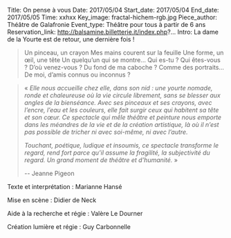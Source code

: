 Title: On pense à vous
Date: 2017/05/04
Start_date: 2017/05/04
End_date: 2017/05/05
Time: xxhxx
Key_image: fractal-hichem-rgb.jpg 
Piece_author: Théâtre de Galafronie
Event_type: Théâtre pour tous à partir de 6 ans
Reservation_link: http://balsamine.billetterie.it/index.php?...
Intro: La dame de la Yourte est de retour, une dernière fois !


> Un pinceau, un crayon
> Mes mains courent sur la feuille
> Une forme, un œil, une tête
> Un quelqu’un qui se montre…
> Qui es-tu ?
> Qui êtes-vous ?
> D’où venez-vous ?
> Du fond de ma caboche ?
> Comme des portraits…
> De moi, d’amis connus ou inconnus ?

> « *Elle nous accueille chez elle, dans son nid : une yourte nomade, ronde et chaleureuse où la vie circule librement, sans se blesser aux angles de la bienséance.
> Avec ses pinceaux et ses crayons, avec l’encre, l’eau et les couleurs, elle fait surgir ceux qui habitent sa tête et son cœur. Ce spectacle qui mêle théâtre et peinture nous emporte dans les méandres de la vie et de la création artistique, là où il n’est pas possible de tricher ni avec soi-même, ni avec l’autre.*
> 
> *Touchant, poétique, ludique et insoumis, ce spectacle transforme le regard, rend fort parce qu’il assume la fragilité, la subjectivité du regard.
> Un grand moment de théâtre et d’humanité.* »
> 
> -- Jeanne Pigeon

Texte et interprétation
:   Marianne Hansé

Mise en scène
:   Didier de Neck

Aide à la recherche et régie
:   Valère Le Dourner

Création lumière et régie
:   Guy Carbonnelle
